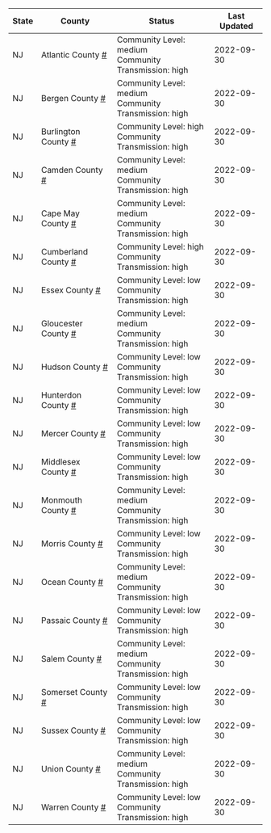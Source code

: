 State | County | Status | Last Updated
--- | --- | --- | --- 
NJ | Atlantic County <a href="#atlantic_county">#</a> | <a name="atlantic_county"></a>Community Level: medium<br/>Community Transmission: high | 2022-09-30
NJ | Bergen County <a href="#bergen_county">#</a> | <a name="bergen_county"></a>Community Level: medium<br/>Community Transmission: high | 2022-09-30
NJ | Burlington County <a href="#burlington_county">#</a> | <a name="burlington_county"></a>Community Level: high<br/>Community Transmission: high | 2022-09-30
NJ | Camden County <a href="#camden_county">#</a> | <a name="camden_county"></a>Community Level: medium<br/>Community Transmission: high | 2022-09-30
NJ | Cape May County <a href="#cape_may_county">#</a> | <a name="cape_may_county"></a>Community Level: medium<br/>Community Transmission: high | 2022-09-30
NJ | Cumberland County <a href="#cumberland_county">#</a> | <a name="cumberland_county"></a>Community Level: high<br/>Community Transmission: high | 2022-09-30
NJ | Essex County <a href="#essex_county">#</a> | <a name="essex_county"></a>Community Level: low<br/>Community Transmission: high | 2022-09-30
NJ | Gloucester County <a href="#gloucester_county">#</a> | <a name="gloucester_county"></a>Community Level: medium<br/>Community Transmission: high | 2022-09-30
NJ | Hudson County <a href="#hudson_county">#</a> | <a name="hudson_county"></a>Community Level: low<br/>Community Transmission: high | 2022-09-30
NJ | Hunterdon County <a href="#hunterdon_county">#</a> | <a name="hunterdon_county"></a>Community Level: low<br/>Community Transmission: high | 2022-09-30
NJ | Mercer County <a href="#mercer_county">#</a> | <a name="mercer_county"></a>Community Level: low<br/>Community Transmission: high | 2022-09-30
NJ | Middlesex County <a href="#middlesex_county">#</a> | <a name="middlesex_county"></a>Community Level: low<br/>Community Transmission: high | 2022-09-30
NJ | Monmouth County <a href="#monmouth_county">#</a> | <a name="monmouth_county"></a>Community Level: medium<br/>Community Transmission: high | 2022-09-30
NJ | Morris County <a href="#morris_county">#</a> | <a name="morris_county"></a>Community Level: low<br/>Community Transmission: high | 2022-09-30
NJ | Ocean County <a href="#ocean_county">#</a> | <a name="ocean_county"></a>Community Level: medium<br/>Community Transmission: high | 2022-09-30
NJ | Passaic County <a href="#passaic_county">#</a> | <a name="passaic_county"></a>Community Level: low<br/>Community Transmission: high | 2022-09-30
NJ | Salem County <a href="#salem_county">#</a> | <a name="salem_county"></a>Community Level: medium<br/>Community Transmission: high | 2022-09-30
NJ | Somerset County <a href="#somerset_county">#</a> | <a name="somerset_county"></a>Community Level: low<br/>Community Transmission: high | 2022-09-30
NJ | Sussex County <a href="#sussex_county">#</a> | <a name="sussex_county"></a>Community Level: low<br/>Community Transmission: high | 2022-09-30
NJ | Union County <a href="#union_county">#</a> | <a name="union_county"></a>Community Level: medium<br/>Community Transmission: high | 2022-09-30
NJ | Warren County <a href="#warren_county">#</a> | <a name="warren_county"></a>Community Level: low<br/>Community Transmission: high | 2022-09-30

